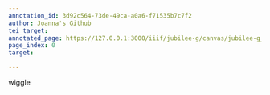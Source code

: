 ```yaml
---
annotation_id: 3d92c564-73de-49ca-a0a6-f71535b7c7f2
author: Joanna's Github
tei_target: 
annotated_page: https://127.0.0.1:3000/iiif/jubilee-g/canvas/jubilee-g_00000095.jpg
page_index: 0
target: 

---
```

<p>wiggle</p>